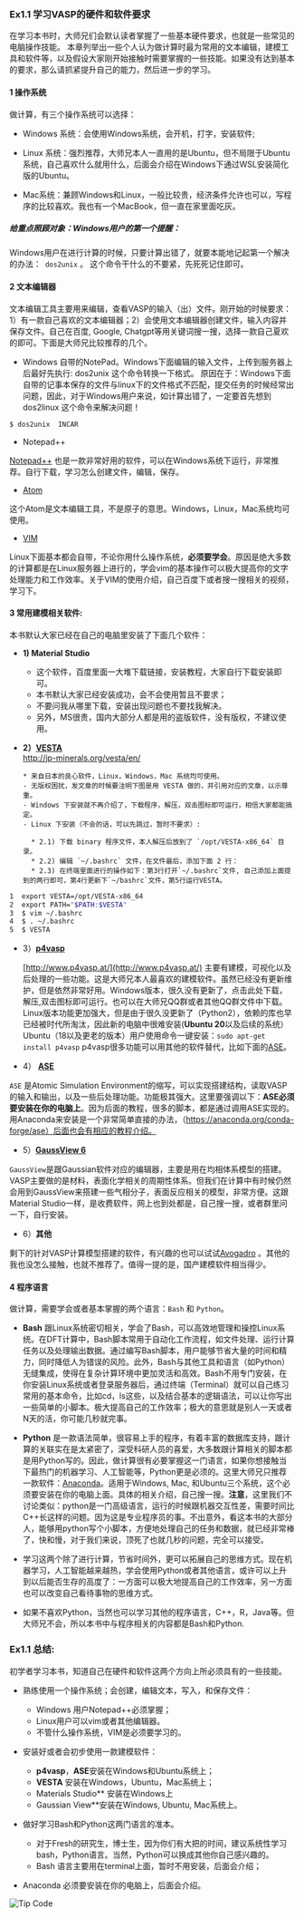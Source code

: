 ### Ex1.1 学习VASP的硬件和软件要求


在学习本书时，大师兄们会默认读者掌握了一些基本硬件要求，也就是一些常见的电脑操作技能。 本章列举出一些个人认为做计算时最为常用的文本编辑，建模工具和软件等，以及假设大家刚开始接触时需要掌握的一些技能。如果没有达到基本的要求，那么请抓紧提升自己的能力，然后进一步的学习。


#### 1 操作系统

做计算，有三个操作系统可以选择：

- Windows 系统：会使用Windows系统，会开机，打字，安装软件;
- Linux 系统：强烈推荐，大师兄本人一直用的是Ubuntu，但不局限于Ubuntu系统，自己喜欢什么就用什么，后面会介绍在Windows下通过WSL安装简化版的Ubuntu。

- Mac系统：兼顾Windows和Linux，一般比较贵，经济条件允许也可以，写程序的比较喜欢。我也有一个MacBook，但一直在家里面吃灰。

##### 给重点照顾对象：Windows用户的第一个提醒：

Windows用户在进行计算的时候，只要计算出错了，就要本能地记起第一个解决的办法：` dos2unix` 。 这个命令干什么的不要紧，先死死记住即可。


#### **2 文本编辑器**

文本编辑工具主要用来编辑，查看VASP的输入（出）文件。刚开始的时候要求： 1）有一款自己喜欢的文本编辑器；2）会使用文本编辑器创建文件，输入内容并保存文件。自己在百度, Google, Chatgpt等用关键词搜一搜，选择一款自己夏欢的即可。下面是大师兄比较推荐的几个。

*  Windows 自带的NotePad。Windows下面编辑的输入文件，上传到服务器上后最好先执行: dos2unix 这个命令转换一下格式。 原因在于：Windows下面自带的记事本保存的文件与linux下的文件格式不匹配，提交任务的时候经常出问题，因此，对于Windows用户来说，如计算出错了，一定要首先想到 dos2linux 这个命令来解决问题！
```bash
$ dos2unix  INCAR
```
*  Notepad++

  [ Notepad++](https://notepad-plus-plus.org/downloads/) 也是一款非常好用的软件，可以在Windows系统下运行，非常推荐。自行下载，学习怎么创建文件，编辑，保存。

* [Atom](https://atom.io/) 

这个Atom是文本编辑工具，不是原子的意思。Windows，Linux，Mac系统均可使用。

* [VIM](https://www.vim.org/) 

Linux下面基本都会自带，不论你用什么操作系统，**必须要学会**。原因是绝大多数的计算都是在Linux服务器上进行的，学会vim的基本操作可以极大提高你的文字处理能力和工作效率。关于VIM的使用介绍，自己百度下或者搜一搜相关的视频，学习下。


#### 3 **常用建模相关软件:**

本书默认大家已经在自己的电脑里安装了下面几个软件：

* **1) Material Studio** 

    * 这个软件，百度里面一大堆下载链接，安装教程，大家自行下载安装即可。
    * 本书默认大家已经安装成功，会不会使用暂且不要求；
    * 不要问我从哪里下载，安装出现问题也不要找我解决。
    * 另外，MS很贵，国内大部分人都是用的盗版软件，没有版权，不建议使用。

* **2）[VESTA](http://jp-minerals.org/vesta/en/)**  
  <http://jp-minerals.org/vesta/en/>

      * 来自日本的良心软件，Linux，Windows，Mac 系统均可使用。
      - 无版权困扰，发文章的时候要注明下图是用 VESTA 做的，并引用对应的文章，以示尊重。
      - Windows 下安装就不再介绍了，下载程序，解压，双击图标即可运行，相信大家都能搞定。
      - Linux 下安装（不会的话，可以先跳过，暂时不要求）:
    
        * 2.1) 下载 binary 程序文件，本人解压后放到了 `/opt/VESTA-x86_64` 目录。
        * 2.2) 编辑 `~/.bashrc` 文件，在文件最后，添加下面 2 行：
        * 2.3) 在终端里面进行的操作如下：第3行打开`~/.bashrc`文件, 自己添加上面提到的两行即可，第4行更新下`~/bashrc`文件，第5行运行VESTA。

```bash
1  export VESTA=/opt/VESTA-x86_64
2  export PATH="$PATH:$VESTA"
3  $ vim ~/.bashrc
4  $ . ~/.bashrc
5  $ VESTA
```

* 3）[**p4vasp**](http://www.p4vasp.at)

  [http://www.p4vasp.at/](http://www.p4vasp.at/)  主要有建模，可视化以及后处理的一些功能。这是大师兄本人最喜欢的建模软件。虽然已经没有更新维护，但是依然非常好用。Windows版本，很久没有更新了，点击此处下载，解压,双击图标即可运行。也可以在大师兄QQ群或者其他QQ群文件中下载。 Linux版本功能更加强大，但是由于很久没更新了（Python2），依赖的库也早已经被时代所淘汰，因此新的电脑中很难安装(**Ubuntu 20**以及后续的系统） Ubuntu（18以及更老的版本）用户使用命令一键安装：`sudo apt-get install p4vasp`  p4vasp很多功能可以用其他的软件替代，比如下面的[ASE](https://wiki.fysik.dtu.dk/ase/index.html)。

* 4） **[ASE](https://wiki.fysik.dtu.dk/ase/index.html)**

`ASE` 是Atomic Simulation Environment的缩写，可以实现搭建结构，读取VASP的输入和输出，以及一些后处理功能。功能极其强大。这里要强调以下：**ASE必须要安装在你的电脑上**。因为后面的教程，很多的脚本，都是通过调用ASE实现的。 用Anaconda来安装是一个非常简单直接的办法，（https://anaconda.org/conda-forge/ase）后面也会有相应的教程介绍。

* 5）[**GaussView 6** ](https://gaussian.com/gaussview6/)

`GaussView`是跟Gaussian软件对应的编辑器，主要是用在均相体系模型的搭建。VASP主要做的是材料，表面化学相关的周期性体系。但我们在计算中有时候仍然会用到GaussView来搭建一些气相分子，表面反应相关的模型，非常方便。这跟Material Studio一样，是收费软件，网上也到处都是，自己搜一搜，或者群里问一下，自行安装。

* 6）**其他**

剩下的针对VASP计算模型搭建的软件，有兴趣的也可以试试[Avogadro](https://avogadro.cc) 。其他的我也没怎么接触，也就不推荐了。值得一提的是，国产建模软件相当得少。

#### 4  程序语言

做计算，需要学会或者基本掌握的两个语言：`Bash` 和 `Python`。 

* **Bash** 跟Linux系统密切相关，学会了Bash，可以高效地管理和操控Linux系统。在DFT计算中，Bash脚本常用于自动化工作流程，如文件处理、运行计算任务以及处理输出数据。通过编写Bash脚本，用户能够节省大量的时间和精力，同时降低人为错误的风险。此外，Bash与其他工具和语言（如Python）无缝集成，使得在复杂计算环境中更加灵活和高效。Bash不用专门安装，在你安装Linux系统或者登录服务器后，通过终端（Terminal）就可以自己练习常用的基本命令，比如cd，ls这些，以及结合基本的逻辑语法，可以让你写出一些简单的小脚本。极大提高自己的工作效率；极大的意思就是别人一天或者N天的活，你可能几秒就完事。


* **Python** 是一款语法简单，很容易上手的程序，有着丰富的数据库支持，跟计算的关联实在是太紧密了，深受科研人员的喜爱，大多数跟计算相关的脚本都是用Python写的。因此，做计算很有必要掌握这一门语言，如果你想接触当下最热门的机器学习、人工智能等，Python更是必须的。这里大师兄只推荐一款软件：[Anaconda](https://www.anaconda.com/download)。适用于Windows, Mac, 和Ubuntu三个系统，这个必须要安装在你的电脑上面。具体的相关介绍，自己搜一搜。**注意**，这里我们不讨论类似：python是一门高级语言，运行的时候跟机器交互性差，需要时间比C++长这样的问题。因为这是专业程序员的事。不出意外，看这本书的大部分人，能够用python写个小脚本，方便地处理自己的任务和数据，就已经非常棒了，快和慢，对于我们来说，顶死了也就几秒的问题，完全可以接受。

* 学习这两个除了进行计算，节省时间外，更可以拓展自己的思维方式。现在机器学习，人工智能越来越热，学会使用Python或者其他语言，或许可以上升到以后能否生存的高度了：一方面可以极大地提高自己的工作效率，另一方面也可以改变自己看待事物的思维方式。

- 如果不喜欢Python，当然也可以学习其他的程序语言，C++，R，Java等。但大师兄不会，所以本书中与程序相关的内容都是Bash和Python.


### **Ex1.1 总结:** 

初学者学习本书，知道自己在硬件和软件这两个方向上所必须具有的一些技能。

* 熟练使用一个操作系统；会创建，编辑文本，写入，和保存文件：
     - Windows 用户Notepad++必须掌握；
     - Linux用户可以vim或者其他编辑器。
     - 不管什么操作系统，VIM是必须要学习的。

* 安装好或者会初步使用一款建模软件：

     * **p4vasp**，**ASE**安装在Windows和Ubuntu系统上；
     * **VESTA** 安装在Windows，Ubuntu，Mac系统上；
     * Materials Studio** 安装在Windows上
     * Gaussian View**安装在Windows, Ubuntu, Mac系统上。

* 做好学习Bash和Python这两门语言的准本。

     * 对于Fresh的研究生，博士生，因为你们有大把的时间，建议系统性学习bash，Python语言。当然，Python可以换成其他你自己感兴趣的。
     * Bash 语言主要用在terminal上面，暂时不用安装，后面会介绍；

* Anaconda 必须要安装在你的电脑上，后面会介绍。

    
![Tip Code](figs/Tip_Code.png)
